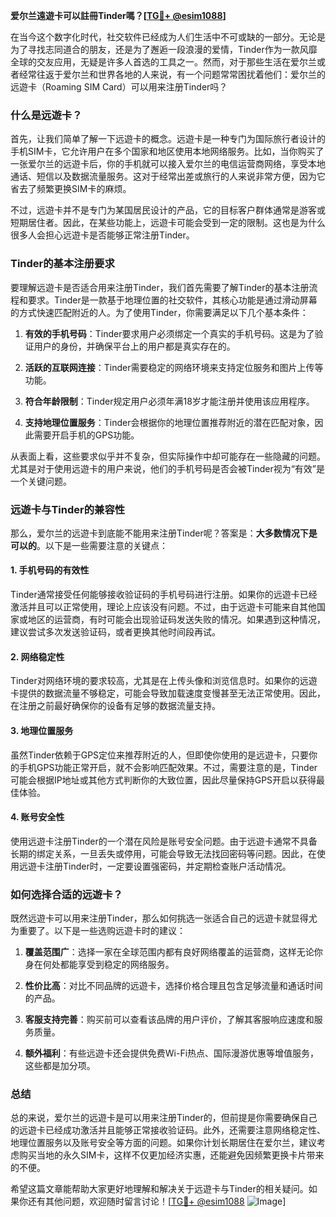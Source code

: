 **爱尔兰遠遊卡可以註冊Tinder嗎？[[TG💪+ @esim1088](https://t.me/s/esim1088)]**

在当今这个数字化时代，社交软件已经成为人们生活中不可或缺的一部分。无论是为了寻找志同道合的朋友，还是为了邂逅一段浪漫的爱情，Tinder作为一款风靡全球的交友应用，无疑是许多人首选的工具之一。然而，对于那些生活在爱尔兰或者经常往返于爱尔兰和世界各地的人来说，有一个问题常常困扰着他们：爱尔兰的远遊卡（Roaming SIM Card）可以用来注册Tinder吗？

### **什么是远遊卡？**

首先，让我们简单了解一下远遊卡的概念。远遊卡是一种专门为国际旅行者设计的手机SIM卡，它允许用户在多个国家和地区使用本地网络服务。比如，当你购买了一张爱尔兰的远遊卡后，你的手机就可以接入爱尔兰的电信运营商网络，享受本地通话、短信以及数据流量服务。这对于经常出差或旅行的人来说非常方便，因为它省去了频繁更换SIM卡的麻烦。

不过，远遊卡并不是专门为某国居民设计的产品，它的目标客户群体通常是游客或短期居住者。因此，在某些功能上，远遊卡可能会受到一定的限制。这也是为什么很多人会担心远遊卡是否能够正常注册Tinder。

### **Tinder的基本注册要求**

要理解远遊卡是否适合用来注册Tinder，我们首先需要了解Tinder的基本注册流程和要求。Tinder是一款基于地理位置的社交软件，其核心功能是通过滑动屏幕的方式快速匹配附近的人。为了使用Tinder，你需要满足以下几个基本条件：

1. **有效的手机号码**：Tinder要求用户必须绑定一个真实的手机号码。这是为了验证用户的身份，并确保平台上的用户都是真实存在的。
   
2. **活跃的互联网连接**：Tinder需要稳定的网络环境来支持定位服务和图片上传等功能。

3. **符合年龄限制**：Tinder规定用户必须年满18岁才能注册并使用该应用程序。

4. **支持地理位置服务**：Tinder会根据你的地理位置推荐附近的潜在匹配对象，因此需要开启手机的GPS功能。

从表面上看，这些要求似乎并不复杂，但实际操作中却可能存在一些隐藏的问题。尤其是对于使用远遊卡的用户来说，他们的手机号码是否会被Tinder视为“有效”是一个关键问题。

### **远遊卡与Tinder的兼容性**

那么，爱尔兰的远遊卡到底能不能用来注册Tinder呢？答案是：**大多数情况下是可以的**。以下是一些需要注意的关键点：

#### **1. 手机号码的有效性**
Tinder通常接受任何能够接收验证码的手机号码进行注册。如果你的远遊卡已经激活并且可以正常使用，理论上应该没有问题。不过，由于远遊卡可能来自其他国家或地区的运营商，有时可能会出现验证码发送失败的情况。如果遇到这种情况，建议尝试多次发送验证码，或者更换其他时间段再试。

#### **2. 网络稳定性**
Tinder对网络环境的要求较高，尤其是在上传头像和浏览信息时。如果你的远遊卡提供的数据流量不够稳定，可能会导致加载速度变慢甚至无法正常使用。因此，在注册之前最好确保你的设备有足够的数据流量支持。

#### **3. 地理位置服务**
虽然Tinder依赖于GPS定位来推荐附近的人，但即使你使用的是远遊卡，只要你的手机GPS功能正常开启，就不会影响匹配效果。不过，需要注意的是，Tinder可能会根据IP地址或其他方式判断你的大致位置，因此尽量保持GPS开启以获得最佳体验。

#### **4. 账号安全性**
使用远遊卡注册Tinder的一个潜在风险是账号安全问题。由于远遊卡通常不具备长期的绑定关系，一旦丢失或停用，可能会导致无法找回密码等问题。因此，在使用远遊卡注册Tinder时，一定要设置强密码，并定期检查账户活动情况。

### **如何选择合适的远遊卡？**

既然远遊卡可以用来注册Tinder，那么如何挑选一张适合自己的远遊卡就显得尤为重要了。以下是一些选购远遊卡时的建议：

1. **覆盖范围广**：选择一家在全球范围内都有良好网络覆盖的运营商，这样无论你身在何处都能享受到稳定的网络服务。

2. **性价比高**：对比不同品牌的远遊卡，选择价格合理且包含足够流量和通话时间的产品。

3. **客服支持完善**：购买前可以查看该品牌的用户评价，了解其客服响应速度和服务质量。

4. **额外福利**：有些远遊卡还会提供免费Wi-Fi热点、国际漫游优惠等增值服务，这些都是加分项。

### **总结**

总的来说，爱尔兰的远遊卡是可以用来注册Tinder的，但前提是你需要确保自己的远遊卡已经成功激活并且能够正常接收验证码。此外，还需要注意网络稳定性、地理位置服务以及账号安全等方面的问题。如果你计划长期居住在爱尔兰，建议考虑购买当地的永久SIM卡，这样不仅更加经济实惠，还能避免因频繁更换卡片带来的不便。

希望这篇文章能帮助大家更好地理解和解决关于远遊卡与Tinder的相关疑问。如果你还有其他问题，欢迎随时留言讨论！[[TG💪+ @esim1088](https://t.me/s/esim1088) ![Image](https://i.postimg.cc/4NQfJmqS/Snipaste-2025-05-13-00-14-12.png)]